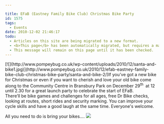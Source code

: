 ```yaml
---

title: EFaB (Eastney Family Bike Club) Christmas Bike Party
id: 1575
tags:
  - Events
date: 2010-12-02 21:46:17
todo:
  - Articles on this site are being migrated to a new format.
  - <b>This page</b> has been automatically migrated, but requires a manual check-&amp;-tune to ensure the format and links all work as expected.
  - This message will remain on this page until it has been checked.
---
```


<div class="mceTemp">[![](http://www.pompeybug.co.uk/wp-content/uploads/2010/12/santa-and-bike1.jpg)](http://www.pompeybug.co.uk/2010/12/efab-eastney-family-bike-club-christmas-bike-party/santa-and-bike-2/)If you’ve got a new bike for Christmas or even if you want to cherish and love your old bike come along to the Community Centre in Bransbury Park on December 29<sup>th </sup> at 12 until 2.30 for a great launch party to celebrate the start of EFaB.</div>
There’ll be bike games and challenges for all ages, free Dr Bike checks, looking at routes, short rides and security marking. You can improve your cycle skills and have a good laugh at the same time. Everyone's welcome.

All you need to do is bring your bikes…. [![](http://www.pompeybug.co.uk/wp-content/uploads/2010/12/bike-tree2.gif)](http://www.pompeybug.co.uk/?attachment_id=1584)